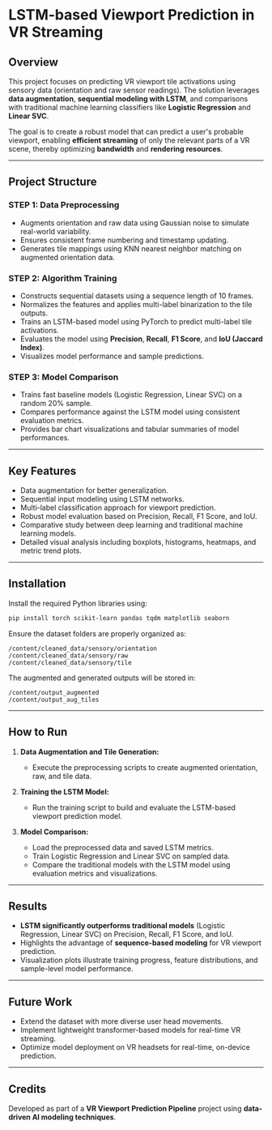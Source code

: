 # LSTM-based Viewport Prediction in VR Streaming

## Overview

This project focuses on predicting VR viewport tile activations using sensory data (orientation and raw sensor readings). The solution leverages **data augmentation**, **sequential modeling with LSTM**, and comparisons with traditional machine learning classifiers like **Logistic Regression** and **Linear SVC**.

The goal is to create a robust model that can predict a user's probable viewport, enabling **efficient streaming** of only the relevant parts of a VR scene, thereby optimizing **bandwidth** and **rendering resources**.

---

## Project Structure

### **STEP 1: Data Preprocessing**
- Augments orientation and raw data using Gaussian noise to simulate real-world variability.
- Ensures consistent frame numbering and timestamp updating.
- Generates tile mappings using KNN nearest neighbor matching on augmented orientation data.

### **STEP 2: Algorithm Training**
- Constructs sequential datasets using a sequence length of 10 frames.
- Normalizes the features and applies multi-label binarization to the tile outputs.
- Trains an LSTM-based model using PyTorch to predict multi-label tile activations.
- Evaluates the model using **Precision**, **Recall**, **F1 Score**, and **IoU (Jaccard Index)**.
- Visualizes model performance and sample predictions.

### **STEP 3: Model Comparison**
- Trains fast baseline models (Logistic Regression, Linear SVC) on a random 20% sample.
- Compares performance against the LSTM model using consistent evaluation metrics.
- Provides bar chart visualizations and tabular summaries of model performances.

---

## Key Features
- Data augmentation for better generalization.
- Sequential input modeling using LSTM networks.
- Multi-label classification approach for viewport prediction.
- Robust model evaluation based on Precision, Recall, F1 Score, and IoU.
- Comparative study between deep learning and traditional machine learning models.
- Detailed visual analysis including boxplots, histograms, heatmaps, and metric trend plots.

---

## Installation

Install the required Python libraries using:

```bash
pip install torch scikit-learn pandas tqdm matplotlib seaborn
```

Ensure the dataset folders are properly organized as:

```
/content/cleaned_data/sensory/orientation
/content/cleaned_data/sensory/raw
/content/cleaned_data/sensory/tile
```

The augmented and generated outputs will be stored in:

```
/content/output_augmented
/content/output_aug_tiles
```

---

## How to Run

1. **Data Augmentation and Tile Generation:**
   - Execute the preprocessing scripts to create augmented orientation, raw, and tile data.

2. **Training the LSTM Model:**
   - Run the training script to build and evaluate the LSTM-based viewport prediction model.

3. **Model Comparison:**
   - Load the preprocessed data and saved LSTM metrics.
   - Train Logistic Regression and Linear SVC on sampled data.
   - Compare the traditional models with the LSTM model using evaluation metrics and visualizations.

---

## Results

- **LSTM significantly outperforms traditional models** (Logistic Regression, Linear SVC) on Precision, Recall, F1 Score, and IoU.
- Highlights the advantage of **sequence-based modeling** for VR viewport prediction.
- Visualization plots illustrate training progress, feature distributions, and sample-level model performance.

---

## Future Work

- Extend the dataset with more diverse user head movements.
- Implement lightweight transformer-based models for real-time VR streaming.
- Optimize model deployment on VR headsets for real-time, on-device prediction.

---

## Credits

Developed as part of a **VR Viewport Prediction Pipeline** project using **data-driven AI modeling techniques**.
